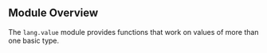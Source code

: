 ## Module Overview

The `lang.value` module provides functions that work on values of more than one basic type.
